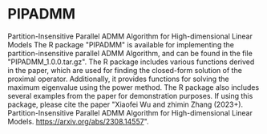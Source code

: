 # PIPADMM
Partition-Insensitive Parallel  ADMM Algorithm  for High-dimensional  Linear Models
The R package "PIPADMM" is available for implementing the partition-insensitive parallel  ADMM Algorithm, and can be found in the file "PIPADMM_1.0.0.tar.gz". The R package includes various functions derived in the paper, which are used for finding the closed-form solution of the proximal operator. Additionally, it provides functions for solving the maximum eigenvalue using the power method. The R package also includes several examples from the paper for demonstration purposes.
If using this package, please cite the paper "Xiaofei Wu and zhimin Zhang (2023+). Partition-Insensitive Parallel  ADMM Algorithm  for High-dimensional  Linear Models. https://arxiv.org/abs/2308.14557".
